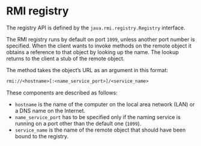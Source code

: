 # RMI registry

The registry API is defined by the `java.rmi.registry.Registry` interface.

The RMI registry runs by default on port `1099`, unless another port number is specified. When the client wants to invoke methods on the remote object it obtains a reference to that object by looking up the name. The lookup returns to the client a stub of the remote object.

The method takes the object’s URL as an argument in this format:

```txt
rmi://<hostname>[:<name_service_port>]/<service_name>
```

These components are described as follows:

- `hostname` is the name of the computer on the local area network (LAN) or a DNS name on the Internet.
- `name_service_port` has to be specified only if the naming service is running on a port other than the default one (`1099`).
- `service_name` is the name of the remote object that should have been bound to the registry.
